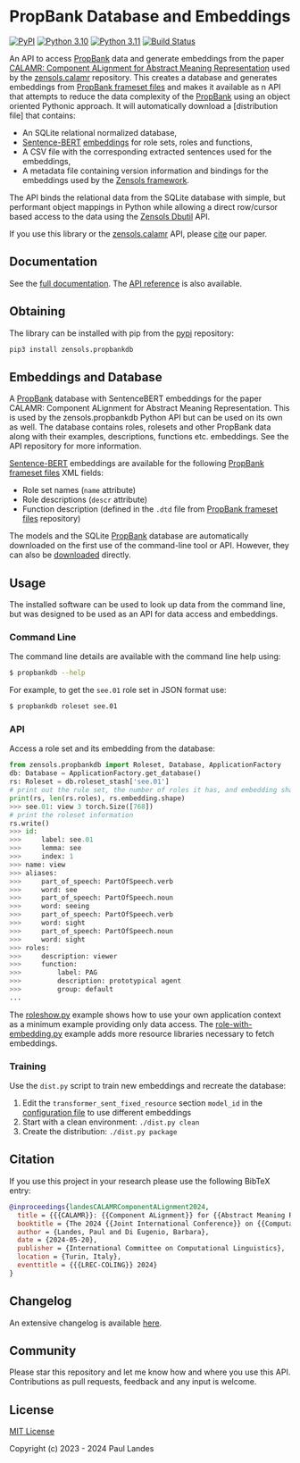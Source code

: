 # PropBank Database and Embeddings

[![PyPI][pypi-badge]][pypi-link]
[![Python 3.10][python310-badge]][python310-link]
[![Python 3.11][python311-badge]][python311-link]
[![Build Status][build-badge]][build-link]

An API to access [PropBank] data and generate embeddings from the paper
[CALAMR: Component ALignment for Abstract Meaning Representation] used by the
[zensols.calamr] repository.  This creates a database and generates embeddings
from [PropBank frameset files] and makes it available as n API that attempts to
reduce the data complexity of the [PropBank] using an object oriented Pythonic
approach.  It will automatically download a [distribution file] that contains:

* An SQLite relational normalized database,
* [Sentence-BERT] [embeddings] for role sets, roles and functions,
* A CSV file with the corresponding extracted sentences used for the
  embeddings,
* A metadata file containing version information and bindings for the
  embeddings used by the [Zensols framework].

The API binds the relational data from the SQLite database with simple, but
performant object mappings in Python while allowing a direct row/cursor based
access to the data using the [Zensols Dbutil] API.

If you use this library or the [zensols.calamr] API, please [cite](#citation)
our paper.


## Documentation

See the [full documentation](https://plandes.github.io/propbankdb/index.html).
The [API reference](https://plandes.github.io/propbankdb/api.html) is also
available.


## Obtaining

The library can be installed with pip from the [pypi] repository:
```bash
pip3 install zensols.propbankdb
```


## Embeddings and Database

A [PropBank] database with SentenceBERT embeddings for the paper CALAMR:
Component ALignment for Abstract Meaning Representation.  This is used by the
zensols.propbankdb Python API but can be used on its own as well.  The database
contains roles, rolesets and other PropBank data along with their examples,
descriptions, functions etc. embeddings.  See the API repository for more
information.

[Sentence-BERT] embeddings are available for the following [PropBank frameset
files] XML fields:

* Role set names (`name` attribute)
* Role descriptions (`descr` attribute)
* Function description (defined in the `.dtd` file from [PropBank frameset
  files] repository)

The models and the SQLite [PropBank] database are automatically downloaded on
the first use of the command-line tool or API.  However, they can also be
[downloaded](https://zenodo.org/records/10806450) directly.


## Usage

The installed software can be used to look up data from the command line, but
was designed to be used as an API for data access and embeddings.


### Command Line

The command line details are available with the command line help using:

```bash
$ propbankdb --help
```

For example, to get the `see.01` role set in JSON format use:
```bash
$ propbankdb roleset see.01
```

### API

Access a role set and its embedding from the database:
```python
from zensols.propbankdb import Roleset, Database, ApplicationFactory
db: Database = ApplicationFactory.get_database()
rs: Roleset = db.roleset_stash['see.01']
# print out the rule set, the number of roles it has, and embedding shape
print(rs, len(rs.roles), rs.embedding.shape)
>>> see.01: view 3 torch.Size([768])
# print the roleset information
rs.write()
>>> id:
>>>     label: see.01
>>>     lemma: see
>>>     index: 1
>>> name: view
>>> aliases:
>>>     part_of_speech: PartOfSpeech.verb
>>>     word: see
>>>     part_of_speech: PartOfSpeech.noun
>>>     word: seeing
>>>     part_of_speech: PartOfSpeech.verb
>>>     word: sight
>>>     part_of_speech: PartOfSpeech.noun
>>>     word: sight
>>> roles:
>>>     description: viewer
>>>     function:
>>>         label: PAG
>>>         description: prototypical agent
>>>         group: default
...
```

The [roleshow.py](example/roleshow.py) example shows how to use your own
application context as a minimum example providing only data access.  The
[role-with-embedding.py](example/role-with-embedding.py) example adds more
resource libraries necessary to fetch embeddings.


### Training

Use the `dist.py` script to train new embeddings and recreate the database:
1. Edit the `transformer_sent_fixed_resource` section `model_id` in the
   [configuration file](deploy-resources/obj.yml) to use different embeddings
1. Start with a clean environment: `./dist.py clean`
1. Create the distribution: `./dist.py package`


## Citation

If you use this project in your research please use the following BibTeX entry:

```bibtex
@inproceedings{landesCALAMRComponentALignment2024,
  title = {{{CALAMR}}: {{Component ALignment}} for {{Abstract Meaning Representation}}},
  booktitle = {The 2024 {{Joint International Conference}} on {{Computational Linguistics}}, {{Language Resources}} and {{Evaluation}}},
  author = {Landes, Paul and Di Eugenio, Barbara},
  date = {2024-05-20},
  publisher = {International Committee on Computational Linguistics},
  location = {Turin, Italy},
  eventtitle = {{{LREC-COLING}} 2024}
}
```


## Changelog

An extensive changelog is available [here](CHANGELOG.md).


## Community

Please star this repository and let me know how and where you use this API.
Contributions as pull requests, feedback and any input is welcome.


## License

[MIT License](LICENSE.md)

Copyright (c) 2023 - 2024 Paul Landes


<!-- links -->
[pypi]: https://pypi.org/project/zensols.propbankdb/
[pypi-link]: https://pypi.python.org/pypi/zensols.propbankdb
[pypi-badge]: https://img.shields.io/pypi/v/zensols.propbankdb.svg
[python310-badge]: https://img.shields.io/badge/python-3.10-blue.svg
[python310-link]: https://www.python.org/downloads/release/python-3100
[python311-badge]: https://img.shields.io/badge/python-3.11-blue.svg
[python311-link]: https://www.python.org/downloads/release/python-3110
[build-badge]: https://github.com/plandes/propbankdb/workflows/CI/badge.svg
[build-link]: https://github.com/plandes/propbankdb/actions

[PropBank]: https://propbank.github.io
[propbank frameset files]: https://github.com/propbank/propbank-frames
[Zensols framework]: https://github.com/plandes/deepnlp
[Zensols Dbutil]: https://github.com/plandes/dbutil
[configuration]: https://plandes.github.io/util/doc/config.html
[embeddings]: #embeddings
[Sentence-BERT]: https://arxiv.org/abs/1908.10084
[CALAMR: Component ALignment for Abstract Meaning Representation]: https://example.com
[zensols.calamr]: https://github.com/plandes/calamr
[Zenodo]: https://zenodo.org/records/10806450
